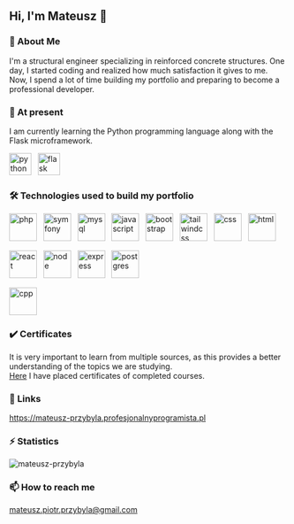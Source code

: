 ## Hi, I'm Mateusz 👋

### 🚀 About Me
I'm a structural engineer specializing in reinforced concrete structures. One day, I started coding and realized how much satisfaction it gives to me.
Now, I spend a lot of time building my portfolio and preparing to become a professional developer.

### 🌱 At present
I am currently learning the Python programming language along with the Flask microframework.
<p>
  <img src="https://cdn.jsdelivr.net/gh/devicons/devicon@latest/icons/python/python-original.svg" alt="python" width="40" height="40" /> &nbsp;
  <img src="https://cdn.jsdelivr.net/gh/devicons/devicon@latest/icons/flask/flask-original.svg" alt="flask" width="40" height="40" />
</p>

### 🛠 Technologies used to build my portfolio
<p>
  <img src="https://devicon-website.vercel.app/api/php/original.svg" alt="php" width="50" height="50" /> &nbsp;
  <img src="https://cdn.jsdelivr.net/gh/devicons/devicon@latest/icons/symfony/symfony-original.svg" alt="symfony" width="50" height="50" /> &nbsp;
  <img src="https://cdn.jsdelivr.net/gh/devicons/devicon@latest/icons/mysql/mysql-original-wordmark.svg" alt="mysql" width="50" height="50" /> &nbsp;
  <img src="https://cdn.jsdelivr.net/gh/devicons/devicon@latest/icons/javascript/javascript-plain.svg" alt="javascript" width="50" height="50" /> &nbsp;
  <img src="https://cdn.jsdelivr.net/gh/devicons/devicon@latest/icons/bootstrap/bootstrap-original-wordmark.svg" alt="bootstrap" width="50" height="50" /> &nbsp;
  <img src="https://cdn.jsdelivr.net/gh/devicons/devicon@latest/icons/tailwindcss/tailwindcss-original.svg" alt="tailwindcss" width="50" height="50" /> &nbsp;
  <img src="https://cdn.jsdelivr.net/gh/devicons/devicon@latest/icons/css3/css3-plain-wordmark.svg" alt="css" width="50" height="50" /> &nbsp;
  <img src="https://cdn.jsdelivr.net/gh/devicons/devicon@latest/icons/html5/html5-plain-wordmark.svg" alt="html" width="50" height="50" />
</p>
<p>
  <img src="https://cdn.jsdelivr.net/gh/devicons/devicon@latest/icons/react/react-original-wordmark.svg" alt="react" width="50" height="50" /> &nbsp;
  <img src="https://cdn.jsdelivr.net/gh/devicons/devicon@latest/icons/nodejs/nodejs-original-wordmark.svg" alt="node" width="50" height="50" /> &nbsp;
  <img src="https://cdn.jsdelivr.net/gh/devicons/devicon@latest/icons/express/express-original-wordmark.svg" alt="express" width="50" height="50" /> &nbsp;
  <img src="https://cdn.jsdelivr.net/gh/devicons/devicon@latest/icons/postgresql/postgresql-original-wordmark.svg" alt="postgres" width="50" height="50" />
</p>
<p>
  <img src="https://cdn.jsdelivr.net/gh/devicons/devicon@latest/icons/cplusplus/cplusplus-original.svg" alt="cpp" width="50" height="50" />
</p>

### ✔️ Certificates
It is very important to learn from multiple sources, as this provides a better understanding of the topics we are studying.\
[Here](https://github.com/mateusz-przybyla/My-Certificates.git) I have placed certificates of completed courses.

### 🔗 Links
https://mateusz-przybyla.profesjonalnyprogramista.pl

### ⚡️ Statistics
<p><img src="https://github-readme-stats.vercel.app/api/top-langs?username=mateusz-przybyla&layout=compact&theme=buefy&hide_border=false" alt="mateusz-przybyla" /></p>

### 📫 How to reach me
mateusz.piotr.przybyla@gmail.com
